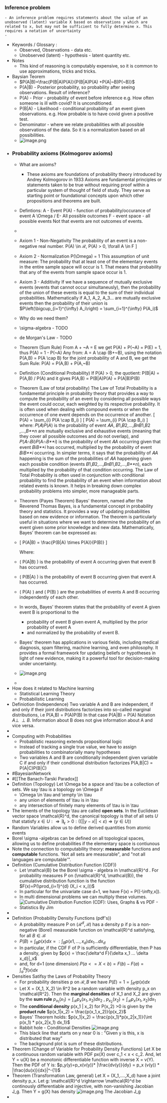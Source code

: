 ### Inference problem
	- An inference problem requires statements about the value of an unobserved (latent) variable X based on observations y which are related to x, but may not be sufficient to fully determine x. This requires a notation of uncertainty
	-
- Keywords / Glossary :
	- Observed, Observations - data etc.
	- Unobserved (latent) - hypothesis - latent quantity etc.
- Notes
	- This kind of reasoning is computably expensive, so it is common to use approximations, tricks and tricks.
- Baysian Teorem
	- $P(A|B)=\frac{P(B|A)P(A)}{P(B|A)P(A) +P(A|~B)P(~B)}$
	- P(A|B) - Posterior probability, so probability after seeing observations. Result of inference?
	- P(A) - Prior - probability of event before inference e.g. How often someone is ill with covid? It is unconditioned.
	- P(B|A) - Likelihood - conditional probability of an event given observations. e.g. How probable is to have covid given a positive test.
	- Denominator - where we relate probabilities with all possible observations of the data. So it is a normalization based on all possibilities.
	- ![image.png](../assets/image_1715256177018_0.png)
- ### Probability axioms (Kolmogorov axioms)
	- What are axioms?
		- These axioms are foundations of probability theory introduced by Andrey Kolmogorov in 1933
		  Axioms are fundamental principles or statements taken to be true without requiring proof within a particular system of thought of field of study. They serve as starting point or foundational concepts upon which other propositions and theorems are built.
	- Defintions:
	  A - Event
	  P(A) - function of probability/occurance of event A
	  \Omega / E- All possible outcomes
	  F - event space - all possible events
	  Not that events are not outcomes of events.
	-
	- Axiom 1 - Non-Negativity
	  The probability of an event is a non-negative real number. 
	  P(A) \in $\mathcal{R}$, P(A) > 0,  \forall A \in F \]
	- Axiom 2 - Normalization
	  P(\Omega) = 1
	  This assumption of unit measure: The probability that at least one of the elementary events in the entire sample space will occur is 1. 
	  That means that probability that any of the events from sample space occur is 1.
	- Axiom 3 - Additivity
	  If we have a sequence of mutually exclusive events (events that cannot occur simultaneusly), then the probability of the union of these events is equal to the sum of their individual probabilities. Mathematically if A_1, A_2, A_3... are mutually exclusive events then the probability of their union is 
	  $P\left(\bigcup_{i=1}^{\infty} A_i\right) = \sum_{i=1}^{\infty} P(A_i)$
	- Why do we need them?
	- \sigma-algebra - TODO
	- de Morgan's Law - TODO
	- Theorem (Sum Rule)
	  From A + ~A = E we get
	  P(A) + P(~A) = P(E) = 1, thus P(A) = 1 - P(~A)
	  Any from:
	  A = A \cap (B+~B), using the notation P(A,B) = P(A \cap B) for the joint probability of A and B, we get the Sum Rule: 
	  P(A) = P(A,B) + P(A,~B)
	- Definition (Conditional Probability)
	  If P(A) > 0, the quotient: 
	  P(B|A) = P(A,B) / P(A)
	  and it gives
	  P(A,B) = P(B|A)P(A) = P(A|B)P(B)
	- Theorem (Law of total probability)
	  The Law of Total Probability is a fundamental principle in probability theory that provides a way to compute the probability of an event by considering all possible ways the event could occur, each weighted by its respective probability. It is often used when dealing with compound events or when the occurrence of one event depends on the occurrence of another.
	  \[ P(A) = \sum_{i} P(A \cap B_i) \]
	  \[
	  P(A) = \sum_{i} P(A \cap B_i)
	  \]
	  where:
	  𝑃(𝐴)*P*(*A*) is the probability of event 𝐴*A*,
	  𝐵1,𝐵2,...,𝐵𝑛*B*1​,*B*2​,...,*B**n*​ are mutually exclusive and exhaustive events (meaning that they cover all possible outcomes and do not overlap), and
	  𝑃(𝐴∩𝐵𝑖)*P*(*A*∩*B**i*​) is the probability of event 𝐴*A* occurring given that event 𝐵𝑖*B**i*​ has occurred, multiplied by the probability of event 𝐵𝑖*B**i*​ occurring.
	  In simpler terms, it says that the probability of 𝐴*A* happening is the sum of the probabilities of 𝐴*A* happening given each possible condition (events 𝐵1,𝐵2,...,𝐵𝑛*B*1​,*B*2​,...,*B**n*​), each multiplied by the probability of that condition occurring.
	  The Law of Total Probability is often used in conjunction with conditional probability to find the probability of an event when information about related events is known. It helps in breaking down complex probability problems into simpler, more manageable parts.
	- Theorem (Payes Theorem)
	  Bayes' theorem, named after the Reverend Thomas Bayes, is a fundamental concept in probability theory and statistics. It provides a way of updating probabilities based on new evidence or information. The theorem is particularly useful in situations where we want to determine the probability of an event given some prior knowledge and new data.
	  Mathematically, Bayes' theorem can be expressed as:
	- \[ P(A|B) = \frac{P(B|A) \times P(A)}{P(B)} \]
	  
	  Where:
	- \( P(A|B) \) is the probability of event A occurring given that event B has occurred.
	- \( P(B|A) \) is the probability of event B occurring given that event A has occurred.
	- \( P(A) \) and \( P(B) \) are the probabilities of events A and B occurring independently of each other.
	- In words, Bayes' theorem states that the probability of event A given event B is proportional to the
		- probability of event B given event A, multiplied by the prior probability of event A
		- and normalized by the probability of event B.
	- Bayes' theorem has applications in various fields, including medical diagnosis, spam filtering, machine learning, and even philosophy. It provides a formal framework for updating beliefs or hypotheses in light of new evidence, making it a powerful tool for decision-making under uncertainty.
	- ![image.png](../assets/image_1715260594800_0.png)
	-
- How does it related to Machine learning
	- Statistical Learning Theory
	- Probabilistic Learning
- Definiotion (Independence)
  Two variable A and B are independent, if and only if their joint distributions factorizes into so-called marginal distributions, i.e 
  P(A,B) = P(A)P(B)
  In that case P(A|B) = P(A) Notation $A\perp\!\!\!\perp B$. Information about B does not give information about A and vice versa.
-
- Computing with Probabilities
	- Probablistic reasoning extends propositional logic
	- Instead of tracking a single true value, we have to assign probabilities to combinatorially many hypotheses
	- Two variables A and B are conditionally independent given variable C if and only if their conditional distribution factorizes
	  P(A,B|C) = P(A|C)P(B|C)
- #BayesianNetwork
- #[[The Banach-Tarski Paradox]]
- Definition (Topology)
  Let \Omega be a space and \tau be a collection of sets. We say \tau is a topology on \Omega if
	- \Omega \in \tau and \empty \in \tau
	- any union of elements of \tau is in \tau
	- any intersection of finitely many elements of \tau is in \tau
- The lements of the topology \tau are called **open sets**. In the Euclidean vector space \mathcal{R}^d, the canonical topology is that of all sets $U$ that statisfy $x \in U :\Rightarrow \exists_\epsilon > 0 : ((||y-x|| < \varepsilon) \Rightarrow (y \in U))$
- Random Variables allow us to define derived quantities from atomic events
- Borel \sigma -algebras can be defined on all topological spaces, allowing us to define probabilities if the elementary space is contiunous
- Note the connection to computability theory: **measurable** functions and **computable** functions. 'Not all sets are measurable", and "not all languages are computable'".
- Definition (Cumulative Distribution Function (CDF))
	- Let \mathcal{B} be the Borel \sigma - algebra in \mathcal{R}^d . For probability measures P on (\mathcal{R}^d, \mathcal{B}), the cumulative distribution function is the function 
	  $F(x)=P(\prod_{i=1}^{d}  (X_i < x_i))$
	- In particular for the univariate case d=1, we have F(x) = P((-\infty,x]).
	- In multi dimensional problems we can multiply these volumes.
	- ![Cumulative Distribution Function (CDF): Uses, Graphs & vs PDF - Statistics  By Jim](https://i0.wp.com/statisticsbyjim.com/wp-content/uploads/2023/02/CDF_normal_male.png?fit=576%2C384&ssl=1)
-
- Definition (Probability Density Functions (pdf's))
	- A probability measure P on $(\mathcal{R}^d,\mathcal{B})$ has a density p if p is a non-negative (Borel) measurable function on \mathcal{R}^d satisfying, for all $B \in \mathcal{B}$
	- $P(B) = \int_{B} p(x) dx =: \int_{B} p(x1,...,x_d) dx_1 ... dx_d$
	- In particular, if the CDF F of P is sufficiently differentiable, then P has a density, given by 
	  $p(x) = \frac{\delta^d F}{\delta x_1 ... \delta x_d}|_x$
	- and, for d=1 (one dimension)
	  $P(a<=X <b) = F(b) - F(a) = \int_a^b f(x) dx$
- Densities Satifsy the Laws of Probability Theory
	- For probability densities p on $\mathcal{R},B$ we have
	  $P(E)= 1 = \int_{R^d} p(x) dx$
	- Let X = (X_1, X_2) \in R^2 be a random variable with density p_x on \mathcal{R^2}. Then the **marginal densities** of X_1 and X_2 are given by the **sum rule**
	  $p_{x_1} (x_1) = \int_{ \mathcal{R} } p_x (x_1, x_2) dx_2$ , $p_{x_2} (x_2) = \int_{ \mathcal{R} } p_x (x_1, x_2) dx_1$
	- The **conditional density** p(x_1 | x_2) for P(x_2) >0 is given by the **product rule**
	  $p(x_1|x_2) = \frac{p(x_1,x_2)}{p(x_2}$
	- Bayes' Theorem holds:
	  $p(x_1|x_2) = \frac{p(x_1)*p(x_2|x_1)}{\int p(x_1) * p(x_2|x_1) dx_1}$
	- Rabbit hole - Conditional Densities
	  ![image.png](../assets/image_1715600742994_0.png)
	- This black line that starts on y near 0 is : "Given y is this, x is distributed that way"
	- The background plot is sum of these distributions.
- Theorem (Change of Variable for Probability Density Functions)
  Let X be a continuous random variable with PDF px(X) over c_1 < x < c_2. And, let Y = u(X) be a monotonic differentiable function with inverse X = v(Y). Then the PDF of Y is:
  $p_y(y)=p_x(v(y))* |\frac{dv(y)}{dy} = p_x (v(y)) * |\frac{du(x)}{dx}|^-{1}$
- Theorem (Transformation Law, general)
  Let X = (X_1,....,X_d) have a joint density p_x. Let g: \mathcal{R}^d \rightarrow \mathcal{R}^d be continously differentiable and injective, with non-vanishing Jacobian J_g. Then Y = g(X) has density
  ![image.png](../assets/image_1715601725199_0.png)
  The Jacobian J_g
-